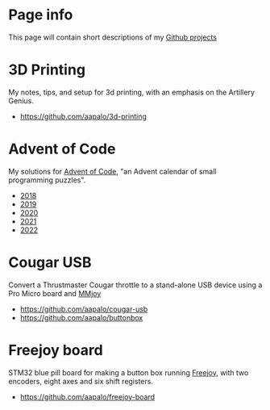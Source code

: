 # Page info

This page will contain short descriptions of my [Github projects](https://github.com/aapalo)


# 3D Printing

My notes, tips, and setup for 3d printing, with an emphasis on the Artillery Genius. 

- <https://github.com/aapalo/3d-printing>

# Advent of Code

My solutions for [Advent of Code](https://adventofcode.com/), "an Advent calendar of small programming puzzles". 

- [2018](https://github.com/aapalo/aapalo-aoc2018)
- [2019](https://github.com/aapalo/aoc2019)
- [2020](https://github.com/aapalo/aoc2020)
- [2021](https://github.com/aapalo/aoc2021)
- [2022](https://github.com/aapalo/aoc2022)

# Cougar USB

Convert a Thrustmaster Cougar throttle to a stand-alone USB device using a Pro Micro board and [MMjoy](https://github.com/MMjoy/mmjoy_en)

- <https://github.com/aapalo/cougar-usb>
- <https://github.com/aapalo/buttonbox>

# Freejoy board

STM32 blue pill board for making a button box running [Freejoy](https://github.com/FreeJoy-Team/FreeJoyWiki), with two encoders, eight axes and six shift registers.

- <https://github.com/aapalo/freejoy-board>
